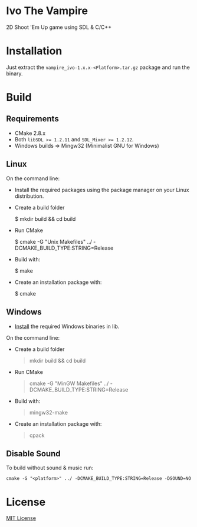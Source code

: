 Ivo The Vampire
================

2D Shoot 'Em Up game using SDL & C/C++

# Installation

Just extract the `vampire_ivo-1.x.x-<Platform>.tar.gz` package and run the binary.

# Build

## Requirements

  * CMake 2.8.x
  * Both `libSDL >= 1.2.11` and `SDL_Mixer >= 1.2.12`.
  * Windows builds => Mingw32 (Minimalist GNU for Windows)

## Linux

On the command line:

  * Install the required packages using the package manager on your Linux distribution.

  * Create a build folder

    $ mkdir build && cd build

  * Run CMake

    $ cmake -G "Unix Makefiles" ../ -DCMAKE_BUILD_TYPE:STRING=Release

  * Build with:

    $ make

  * Create an installation package with:

    $ cmake

## Windows

  * [Install](lib/README.md) the required Windows binaries in lib.

On the command line:

  * Create a build folder

    > mkdir build && cd build

  * Run CMake

    > cmake -G "MinGW Makefiles" ../ -DCMAKE_BUILD_TYPE:STRING=Release

  * Build with:

    > mingw32-make

  * Create an installation package with:

    > cpack

## Disable Sound

To build without sound & music run:

    cmake -G "<platform>" ../ -DCMAKE_BUILD_TYPE:STRING=Release -DSOUND=NO

# License

[MIT License](LICENSE)